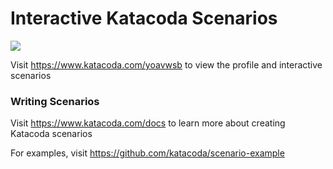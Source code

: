 # Interactive Katacoda Scenarios

[![](http://shields.katacoda.com/katacoda/yoavwsb/count.svg)](https://www.katacoda.com/yoavwsb "Get your profile on Katacoda.com")

Visit https://www.katacoda.com/yoavwsb to view the profile and interactive scenarios

### Writing Scenarios
Visit https://www.katacoda.com/docs to learn more about creating Katacoda scenarios

For examples, visit https://github.com/katacoda/scenario-example
